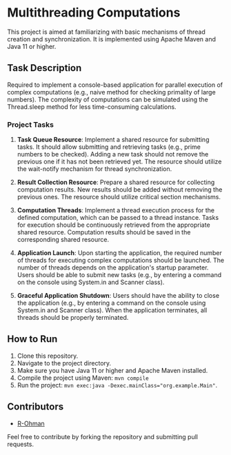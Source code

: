 # Multithreading Computations

This project is aimed at familiarizing with basic mechanisms of thread creation and synchronization. It is implemented using Apache Maven and Java 11 or higher.

## Task Description

Required to implement a console-based application for parallel execution of complex computations (e.g., naive method for checking primality of large numbers). The complexity of computations can be simulated using the Thread.sleep method for less time-consuming calculations.

### Project Tasks

1. **Task Queue Resource**: Implement a shared resource for submitting tasks. It should allow submitting and retrieving tasks (e.g., prime numbers to be checked). Adding a new task should not remove the previous one if it has not been retrieved yet. The resource should utilize the wait-notify mechanism for thread synchronization.

2. **Result Collection Resource**: Prepare a shared resource for collecting computation results. New results should be added without removing the previous ones. The resource should utilize critical section mechanisms.

3. **Computation Threads**: Implement a thread execution process for the defined computation, which can be passed to a thread instance. Tasks for execution should be continuously retrieved from the appropriate shared resource. Computation results should be saved in the corresponding shared resource.

4. **Application Launch**: Upon starting the application, the required number of threads for executing complex computations should be launched. The number of threads depends on the application's startup parameter. Users should be able to submit new tasks (e.g., by entering a command on the console using System.in and Scanner class).

5. **Graceful Application Shutdown**: Users should have the ability to close the application (e.g., by entering a command on the console using System.in and Scanner class). When the application terminates, all threads should be properly terminated.

## How to Run

1. Clone this repository.
2. Navigate to the project directory.
3. Make sure you have Java 11 or higher and Apache Maven installed.
4. Compile the project using Maven: `mvn compile`
5. Run the project: `mvn exec:java -Dexec.mainClass="org.example.Main"`.

## Contributors

- [R-Ohman](https://github.com/R-Ohman)

Feel free to contribute by forking the repository and submitting pull requests.
